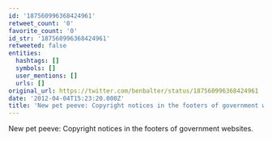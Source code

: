```yaml
---
id: '187560996368424961'
retweet_count: '0'
favorite_count: '0'
id_str: '187560996368424961'
retweeted: false
entities:
  hashtags: []
  symbols: []
  user_mentions: []
  urls: []
original_url: https://twitter.com/benbalter/status/187560996368424961
date: '2012-04-04T15:23:20.000Z'
title: 'New pet peeve: Copyright notices in the footers of government websites.'
---
```


New pet peeve: Copyright notices in the footers of government websites.